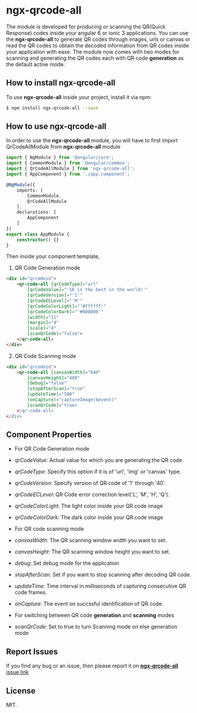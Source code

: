 # **ngx-qrcode-all**

The module is developed for producing or scanning the QR(Quick Response) codes inside your angular 6 or ionic 3 applications.
You can use the **ngx-qrcode-all** to generate QR codes through images, urls or canvas or read the QR codes to obtain the decoded information from QR codes inside your application with ease. The module now comes with two modes for scanning and generating the QR codes each with QR code **generation** as the default active mode.

## How to install **ngx-qrcode-all**
To use **ngx-qrcode-all** inside your project, install it via npm: 
```sh
$ npm install ngx-qrcode-all --save
```

## How to use **ngx-qrcode-all**
In order to use the **ngx-qrcode-all** module, you will have to first import QrCodeAllModule from **ngx-qrcode-all** module

```typescript
import { NgModule } from '@angular/core';
import { CommonModule } from '@angular/common';
import { QrCodeAllModule } from 'ngx-qrcode-all';
import { AppComponent } from './app.component';

@NgModule({
    imports: [
        CommonModule,
        QrCodeAllModule
    ],
    declarations: [
        AppComponent
    ]
})
export class AppModule {
    constructor() {}
}
```

Then inside your component template,
1. QR Code Generation mode
```html
<div id="qrcodeid">
    <qr-code-all [qrCodeType]="url" 
        [qrCodeValue]="'SK is the best in the world!'"
        [qrCodeVersion]="'1'"
        [qrCodeECLevel]="'M'"
        [qrCodeColorLight]="'#ffffff'"
        [qrCodeColorDark]="'#000000'"
        [width]="11"
        [margin]="4"
        [scale]="4"
        [scanQrCode]="false">
    </qr-code-all>
</div>
```
2. QR Code Scanning mode
```html
<div id="qrcodeid">
    <qr-code-all [canvasWidth]="640"
        [canvasHeight]="480"
        [debug]="false"
        [stopAfterScan]="true"
        [updateTime]="500"
        (onCapture)="captureImage($event)"
        [scanQrCode]="true>
    </qr-code-all>
</div>
```

## Component Properties
- For QR Code Generation mode
- _qrCodeValue_: Actual value for which you are generating the QR code.
- _qrCodeType_: Specify this option if it is of 'url', 'img' or 'canvas' type.
- _qrCodeVersion_: Specify version of QR code of '1' through '40'.
- _qrCodeECLevel_: QR Code error correction level('L', 'M', 'H', 'Q').
- _qrCodeColorLight_: The light color inside your QR code image
- _qrCodeColorDark_: The dark color inside your QR code image

- For QR code scanning mode
- _canvasWidth_: The QR scanning window width you want to set.
- _canvasHeight_: The QR scanning window height you want to set.
- _debug_: Set debug mode for the application
- _stopAfterScan_: Set if you want to stop scanning after decoding QR code.
- _updateTime_: Time interval in milliseconds of capturing consecutive QR code frames.
- _onCapture_: The event on succssful identification of QR code.

- For switching between QR code **generation** and **scanning** modes
- _scanQrCode_: Set to true to turn Scanning mode on else generation mode

## Report Issues
If you find any bug or an issue, then please report it on [**ngx-qrcode-all** issue link](https://github.com/nileskh16/ngx-qrcode-all/issues "ngx-qrcode-all issues")


## License
MIT.